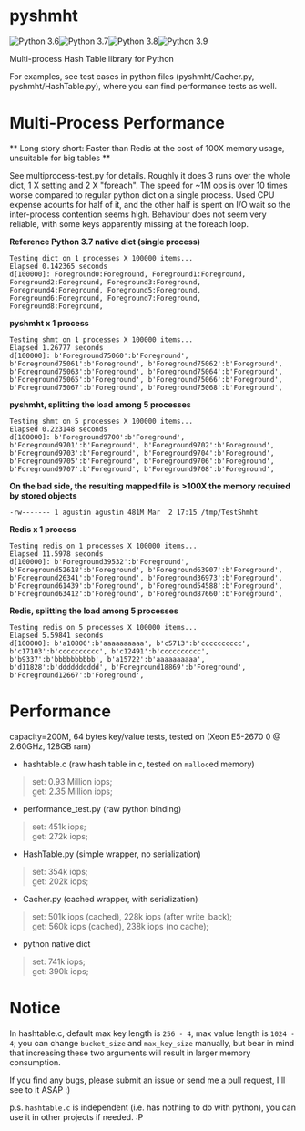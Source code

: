 pyshmht
=======
![Python 3.6](https://img.shields.io/badge/python-3.6-blue.svg)![Python 3.7](https://img.shields.io/badge/python-3.7-blue.svg)![Python 3.8](https://img.shields.io/badge/python-3.8-blue.svg)![Python 3.9](https://img.shields.io/badge/python-3.9-blue.svg)

Multi-process Hash Table library for Python

For examples, see test cases in python files (pyshmht/Cacher.py, pyshmht/HashTable.py), where you can find performance tests as well.


Multi-Process Performance
=========================

** Long story short: Faster than Redis at the cost of 100X memory usage, unsuitable for big tables **

See multiprocess-test.py for details. Roughly it does 3 runs over the whole dict, 1 X setting and 2 X "foreach".
The speed for ~1M ops is over 10 times worse compared to regular python dict on a single process.
Used CPU expense acounts for half of it, and the other half is spent on I/O wait so the inter-process contention seems high.
Behaviour does not seem very reliable, with some keys apparently missing at the foreach loop.

**Reference Python 3.7 native dict (single process)**
```$ python3.7 multiprocess-test.py dict 1
Testing dict on 1 processes X 100000 items...
Elapsed 0.142365 seconds
d[100000]: Foreground0:Foreground, Foreground1:Foreground, Foreground2:Foreground, Foreground3:Foreground, Foreground4:Foreground, Foreground5:Foreground, Foreground6:Foreground, Foreground7:Foreground, Foreground8:Foreground,
```

**pyshmht x 1 process**
```$ python3.7 multiprocess-test.py shmt 1
Testing shmt on 1 processes X 100000 items...
Elapsed 1.26777 seconds
d[100000]: b'Foreground75060':b'Foreground', b'Foreground75061':b'Foreground', b'Foreground75062':b'Foreground', b'Foreground75063':b'Foreground', b'Foreground75064':b'Foreground', b'Foreground75065':b'Foreground', b'Foreground75066':b'Foreground', b'Foreground75067':b'Foreground', b'Foreground75068':b'Foreground',
```

**pyshmht, splitting the load among 5 processes**
```$ python3.7 -O multiprocess-test.py shmt 5
Testing shmt on 5 processes X 100000 items...
Elapsed 0.223148 seconds
d[100000]: b'Foreground9700':b'Foreground', b'Foreground9701':b'Foreground', b'Foreground9702':b'Foreground', b'Foreground9703':b'Foreground', b'Foreground9704':b'Foreground', b'Foreground9705':b'Foreground', b'Foreground9706':b'Foreground', b'Foreground9707':b'Foreground', b'Foreground9708':b'Foreground',
```

**On the bad side, the resulting mapped file is >100X the memory required by stored objects**
```$ ll -h /tmp/TestShmht 
-rw------- 1 agustin agustin 481M Mar  2 17:15 /tmp/TestShmht
```

**Redis x 1 process**
```$ python3.7 multiprocess-test.py redis 1
Testing redis on 1 processes X 100000 items...
Elapsed 11.5978 seconds
d[100000]: b'Foreground39532':b'Foreground', b'Foreground52618':b'Foreground', b'Foreground63907':b'Foreground', b'Foreground26341':b'Foreground', b'Foreground36973':b'Foreground', b'Foreground61439':b'Foreground', b'Foreground54588':b'Foreground', b'Foreground63412':b'Foreground', b'Foreground87660':b'Foreground',
```
**Redis, splitting the load among 5 processes**
```$ python3.7 -O multiprocess-test.py redis 5
Testing redis on 5 processes X 100000 items...
Elapsed 5.59841 seconds
d[100000]: b'a10806':b'aaaaaaaaaa', b'c5713':b'cccccccccc', b'c17103':b'cccccccccc', b'c12491':b'cccccccccc', b'b9337':b'bbbbbbbbbb', b'a15722':b'aaaaaaaaaa', b'd11828':b'dddddddddd', b'Foreground18869':b'Foreground', b'Foreground12667':b'Foreground',
```


Performance
===========

capacity=200M, 64 bytes key/value tests, tested on (Xeon E5-2670 0 @ 2.60GHz, 128GB ram)

* hashtable.c (raw hash table in c, tested on `malloc`ed memory)
> set: 0.93 Million iops;  
> get: 2.35 Million iops;

* performance\_test.py (raw python binding)
> set: 451k iops;  
> get: 272k iops;

* HashTable.py (simple wrapper, no serialization)
> set: 354k iops;  
> get: 202k iops;

* Cacher.py (cached wrapper, with serialization)
> set: 501k iops (cached), 228k iops (after write\_back);  
> get: 560k iops (cached), 238k iops (no cache);

* python native dict
> set: 741k iops;  
> get: 390k iops;

Notice
======

In hashtable.c, default max key length is `256 - 4`, max value length is `1024 - 4`; you can change `bucket_size` and `max_key_size` manually, but bear in mind that increasing these two arguments will result in larger memory consumption.

If you find any bugs, please submit an issue or send me a pull request, I'll see to it ASAP :)

p.s. `hashtable.c` is independent (i.e. has nothing to do with python), you can use it in other projects if needed. :P
